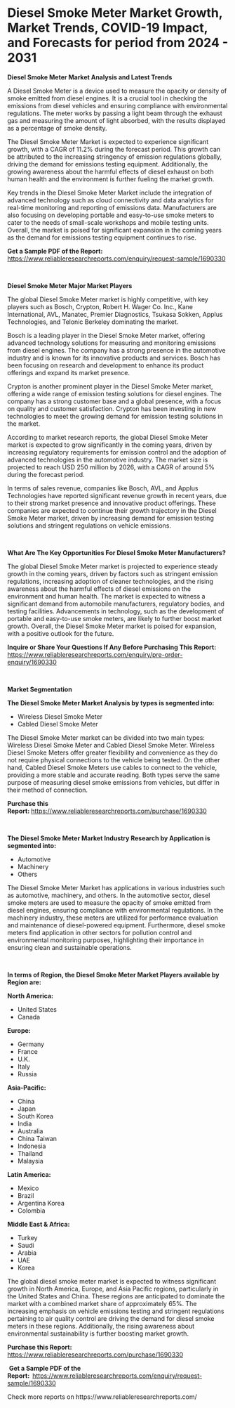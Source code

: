 <p><h1>Diesel Smoke Meter Market Growth, Market Trends, COVID-19 Impact, and Forecasts for period from 2024 - 2031</h1></p><p><strong>Diesel Smoke Meter Market Analysis and Latest Trends</strong></p>
<p><p>A Diesel Smoke Meter is a device used to measure the opacity or density of smoke emitted from diesel engines. It is a crucial tool in checking the emissions from diesel vehicles and ensuring compliance with environmental regulations. The meter works by passing a light beam through the exhaust gas and measuring the amount of light absorbed, with the results displayed as a percentage of smoke density.</p><p>The Diesel Smoke Meter Market is expected to experience significant growth, with a CAGR of 11.2% during the forecast period. This growth can be attributed to the increasing stringency of emission regulations globally, driving the demand for emissions testing equipment. Additionally, the growing awareness about the harmful effects of diesel exhaust on both human health and the environment is further fueling the market growth.</p><p>Key trends in the Diesel Smoke Meter Market include the integration of advanced technology such as cloud connectivity and data analytics for real-time monitoring and reporting of emissions data. Manufacturers are also focusing on developing portable and easy-to-use smoke meters to cater to the needs of small-scale workshops and mobile testing units. Overall, the market is poised for significant expansion in the coming years as the demand for emissions testing equipment continues to rise.</p></p>
<p><strong>Get a Sample PDF of the Report:&nbsp;</strong> <a href="https://www.reliableresearchreports.com/enquiry/request-sample/1690330">https://www.reliableresearchreports.com/enquiry/request-sample/1690330</a></p>
<p>&nbsp;</p>
<p><strong>Diesel Smoke Meter Major Market Players</strong></p>
<p><p>The global Diesel Smoke Meter market is highly competitive, with key players such as Bosch, Crypton, Robert H. Wager Co. Inc., Kane International, AVL, Manatec, Premier Diagnostics, Tsukasa Sokken, Applus Technologies, and Telonic Berkeley dominating the market.</p><p>Bosch is a leading player in the Diesel Smoke Meter market, offering advanced technology solutions for measuring and monitoring emissions from diesel engines. The company has a strong presence in the automotive industry and is known for its innovative products and services. Bosch has been focusing on research and development to enhance its product offerings and expand its market presence.</p><p>Crypton is another prominent player in the Diesel Smoke Meter market, offering a wide range of emission testing solutions for diesel engines. The company has a strong customer base and a global presence, with a focus on quality and customer satisfaction. Crypton has been investing in new technologies to meet the growing demand for emission testing solutions in the market.</p><p>According to market research reports, the global Diesel Smoke Meter market is expected to grow significantly in the coming years, driven by increasing regulatory requirements for emission control and the adoption of advanced technologies in the automotive industry. The market size is projected to reach USD 250 million by 2026, with a CAGR of around 5% during the forecast period. </p><p>In terms of sales revenue, companies like Bosch, AVL, and Applus Technologies have reported significant revenue growth in recent years, due to their strong market presence and innovative product offerings. These companies are expected to continue their growth trajectory in the Diesel Smoke Meter market, driven by increasing demand for emission testing solutions and stringent regulations on vehicle emissions.</p></p>
<p>&nbsp;</p>
<p><strong>What Are The Key Opportunities For Diesel Smoke Meter Manufacturers?</strong></p>
<p><p>The global Diesel Smoke Meter market is projected to experience steady growth in the coming years, driven by factors such as stringent emission regulations, increasing adoption of cleaner technologies, and the rising awareness about the harmful effects of diesel emissions on the environment and human health. The market is expected to witness a significant demand from automobile manufacturers, regulatory bodies, and testing facilities. Advancements in technology, such as the development of portable and easy-to-use smoke meters, are likely to further boost market growth. Overall, the Diesel Smoke Meter market is poised for expansion, with a positive outlook for the future.</p></p>
<p><strong>Inquire or Share Your Questions If Any Before Purchasing This Report:</strong> <a href="https://www.reliableresearchreports.com/enquiry/pre-order-enquiry/1690330">https://www.reliableresearchreports.com/enquiry/pre-order-enquiry/1690330</a></p>
<p>&nbsp;</p>
<p><strong>Market Segmentation</strong></p>
<p><strong>The Diesel Smoke Meter Market Analysis by types is segmented into:</strong></p>
<p><ul><li>Wireless Diesel Smoke Meter</li><li>Cabled Diesel Smoke Meter</li></ul></p>
<p><p>The Diesel Smoke Meter market can be divided into two main types: Wireless Diesel Smoke Meter and Cabled Diesel Smoke Meter. Wireless Diesel Smoke Meters offer greater flexibility and convenience as they do not require physical connections to the vehicle being tested. On the other hand, Cabled Diesel Smoke Meters use cables to connect to the vehicle, providing a more stable and accurate reading. Both types serve the same purpose of measuring diesel smoke emissions from vehicles, but differ in their method of connection.</p></p>
<p><strong>Purchase this Report:&nbsp;</strong><a href="https://www.reliableresearchreports.com/purchase/1690330">https://www.reliableresearchreports.com/purchase/1690330</a></p>
<p>&nbsp;</p>
<p><strong>The Diesel Smoke Meter Market Industry Research by Application is segmented into:</strong></p>
<p><ul><li>Automotive</li><li>Machinery</li><li>Others</li></ul></p>
<p><p>The Diesel Smoke Meter Market has applications in various industries such as automotive, machinery, and others. In the automotive sector, diesel smoke meters are used to measure the opacity of smoke emitted from diesel engines, ensuring compliance with environmental regulations. In the machinery industry, these meters are utilized for performance evaluation and maintenance of diesel-powered equipment. Furthermore, diesel smoke meters find application in other sectors for pollution control and environmental monitoring purposes, highlighting their importance in ensuring clean and sustainable operations.</p></p>
<p>&nbsp;</p>
<p><strong>In terms of Region, the Diesel Smoke Meter Market Players available by Region are:</strong></p>
<p>
    <p> <strong> North America: </strong>
        <ul>
            <li>United States</li>
            <li>Canada</li>
        </ul>
        </p> 
    <p> <strong> Europe: </strong>
        <ul>
            <li>Germany</li>
            <li>France</li>
            <li>U.K.</li>
            <li>Italy</li>
            <li>Russia</li>
        </ul>
        </p> 
    <p> <strong> Asia-Pacific: </strong>
        <ul>
            <li>China</li>
            <li>Japan</li>
            <li>South Korea</li>
            <li>India</li>
            <li>Australia</li>
            <li>China Taiwan</li>
            <li>Indonesia</li>
            <li>Thailand</li>
            <li>Malaysia</li>
        </ul>
        </p> 
    <p> <strong> Latin America: </strong>
        <ul>
            <li>Mexico</li>
            <li>Brazil</li>
            <li>Argentina Korea</li>
            <li>Colombia</li>
        </ul>
        </p> 
    <p> <strong> Middle East & Africa: </strong>
        <ul>
            <li>Turkey</li>
            <li>Saudi</li>
            <li>Arabia</li>
            <li>UAE</li>
            <li>Korea</li>
        </ul>
    </p>
    </p>
<p><p>The global diesel smoke meter market is expected to witness significant growth in North America, Europe, and Asia Pacific regions, particularly in the United States and China. These regions are anticipated to dominate the market with a combined market share of approximately 65%. The increasing emphasis on vehicle emissions testing and stringent regulations pertaining to air quality control are driving the demand for diesel smoke meters in these regions. Additionally, the rising awareness about environmental sustainability is further boosting market growth.</p></p>
<p><strong>Purchase this Report: </strong><a href="https://www.reliableresearchreports.com/purchase/1690330">https://www.reliableresearchreports.com/purchase/1690330</a></p>
<p>&nbsp;<strong>Get a Sample PDF of the Report:&nbsp;&nbsp;</strong><a href="https://www.reliableresearchreports.com/enquiry/request-sample/1690330">https://www.reliableresearchreports.com/enquiry/request-sample/1690330</a></p>
<p><strong></strong></p>
<p>Check more reports on https://www.reliableresearchreports.com/</p>